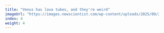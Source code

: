 ```yaml
---
title: "Venus has lava tubes, and they're weird"
imageUrl: "https://images.newscientist.com/wp-content/uploads/2025/09/22162825/SEI_267222984.jpg?width=788"
index: 4
weight: 4
---
```

